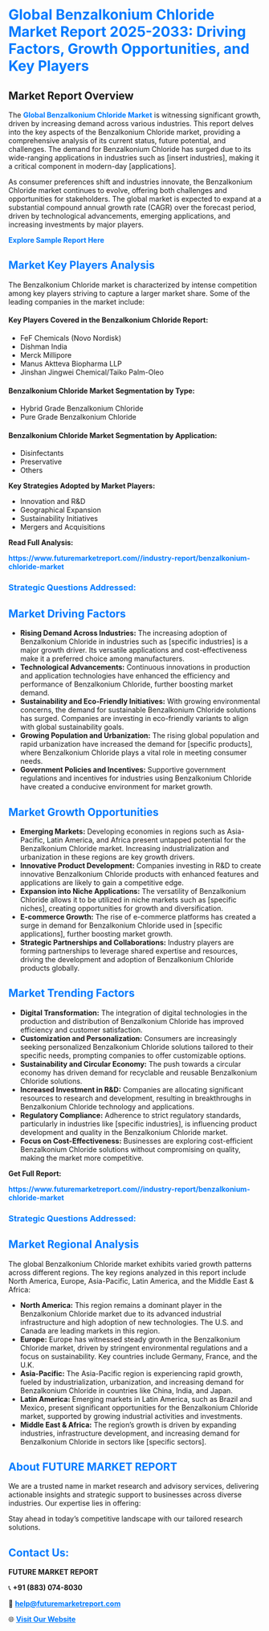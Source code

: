 <h1 style="color: #007BFF;">Global Benzalkonium Chloride Market Report 2025-2033: Driving Factors, Growth Opportunities, and Key Players</h1>

<section id="overview">
<h2>Market Report Overview</h2>
<p>The <a href="https://www.futuremarketreport.com//industry-report/benzalkonium-chloride-market" style="color: #007BFF; text-decoration: none;"><strong>Global Benzalkonium Chloride Market</strong></a> is witnessing significant growth, driven by increasing demand across various industries. This report delves into the key aspects of the Benzalkonium Chloride market, providing a comprehensive analysis of its current status, future potential, and challenges. The demand for Benzalkonium Chloride has surged due to its wide-ranging applications in industries such as [insert industries], making it a critical component in modern-day [applications].</p>
<p>As consumer preferences shift and industries innovate, the Benzalkonium Chloride market continues to evolve, offering both challenges and opportunities for stakeholders. The global market is expected to expand at a substantial compound annual growth rate (CAGR) over the forecast period, driven by technological advancements, emerging applications, and increasing investments by major players.</p>
</section>

<section id="overview">
<p><a href="https://www.futuremarketreport.com//request-sample/reportId=86073" style="color: #007BFF; text-decoration: none;"><strong>Explore Sample Report Here</strong></a></p>
</section>

<section id="key-players">
<h2 style="color: #007BFF;">Market Key Players Analysis</h2>
<p>The Benzalkonium Chloride market is characterized by intense competition among key players striving to capture a larger market share. Some of the leading companies in the market include:</p>
<h4>Key Players Covered in the Benzalkonium Chloride Report:</h4>
<ul><li>FeF Chemicals (Novo Nordisk)</li><li>Dishman India</li><li>Merck Millipore</li><li>Manus Aktteva Biopharma LLP</li><li>Jinshan Jingwei Chemical/Taiko Palm-Oleo</li></ul>
<h4>Benzalkonium Chloride Market Segmentation by Type:</h4>
<ul><li>Hybrid Grade Benzalkonium Chloride</li><li>Pure Grade Benzalkonium Chloride</li></ul>

<h4>Benzalkonium Chloride Market Segmentation by Application:</h4>
<ul><li>Disinfectants</li><li>Preservative</li><li>Others</li></ul>
<p><strong>Key Strategies Adopted by Market Players:</strong></p>
<ul>
<li>Innovation and R&D</li>
<li>Geographical Expansion</li>
<li>Sustainability Initiatives</li>
<li>Mergers and Acquisitions</li>
</ul>
</section>

<section>
<p><strong>Read Full Analysis: </strong></p><a href="https://www.futuremarketreport.com//industry-report/benzalkonium-chloride-market" style="color: #007BFF; text-decoration: none;"><strong>https://www.futuremarketreport.com//industry-report/benzalkonium-chloride-market</strong></a>
<h3 style="color: #007BFF;">Strategic Questions Addressed:</h3>
</section>

<section id="driving-factors">
<h2 style="color: #007BFF;">Market Driving Factors</h2>
<ul>
<li><strong>Rising Demand Across Industries:</strong> The increasing adoption of Benzalkonium Chloride in industries such as [specific industries] is a major growth driver. Its versatile applications and cost-effectiveness make it a preferred choice among manufacturers.</li>
<li><strong>Technological Advancements:</strong> Continuous innovations in production and application technologies have enhanced the efficiency and performance of Benzalkonium Chloride, further boosting market demand.</li>
<li><strong>Sustainability and Eco-Friendly Initiatives:</strong> With growing environmental concerns, the demand for sustainable Benzalkonium Chloride solutions has surged. Companies are investing in eco-friendly variants to align with global sustainability goals.</li>
<li><strong>Growing Population and Urbanization:</strong> The rising global population and rapid urbanization have increased the demand for [specific products], where Benzalkonium Chloride plays a vital role in meeting consumer needs.</li>
<li><strong>Government Policies and Incentives:</strong> Supportive government regulations and incentives for industries using Benzalkonium Chloride have created a conducive environment for market growth.</li>
</ul>
</section>

<section id="growth-opportunities">
<h2 style="color: #007BFF;">Market Growth Opportunities</h2>
<ul>
<li><strong>Emerging Markets:</strong> Developing economies in regions such as Asia-Pacific, Latin America, and Africa present untapped potential for the Benzalkonium Chloride market. Increasing industrialization and urbanization in these regions are key growth drivers.</li>
<li><strong>Innovative Product Development:</strong> Companies investing in R&D to create innovative Benzalkonium Chloride products with enhanced features and applications are likely to gain a competitive edge.</li>
<li><strong>Expansion into Niche Applications:</strong> The versatility of Benzalkonium Chloride allows it to be utilized in niche markets such as [specific niches], creating opportunities for growth and diversification.</li>
<li><strong>E-commerce Growth:</strong> The rise of e-commerce platforms has created a surge in demand for Benzalkonium Chloride used in [specific applications], further boosting market growth.</li>
<li><strong>Strategic Partnerships and Collaborations:</strong> Industry players are forming partnerships to leverage shared expertise and resources, driving the development and adoption of Benzalkonium Chloride products globally.</li>
</ul>
</section>

<section id="trending-factors">
<h2 style="color: #007BFF;">Market Trending Factors</h2>
<ul>
<li><strong>Digital Transformation:</strong> The integration of digital technologies in the production and distribution of Benzalkonium Chloride has improved efficiency and customer satisfaction.</li>
<li><strong>Customization and Personalization:</strong> Consumers are increasingly seeking personalized Benzalkonium Chloride solutions tailored to their specific needs, prompting companies to offer customizable options.</li>
<li><strong>Sustainability and Circular Economy:</strong> The push towards a circular economy has driven demand for recyclable and reusable Benzalkonium Chloride solutions.</li>
<li><strong>Increased Investment in R&D:</strong> Companies are allocating significant resources to research and development, resulting in breakthroughs in Benzalkonium Chloride technology and applications.</li>
<li><strong>Regulatory Compliance:</strong> Adherence to strict regulatory standards, particularly in industries like [specific industries], is influencing product development and quality in the Benzalkonium Chloride market.</li>
<li><strong>Focus on Cost-Effectiveness:</strong> Businesses are exploring cost-efficient Benzalkonium Chloride solutions without compromising on quality, making the market more competitive.</li>
</ul>
</section>

<section>
<p><strong>Get Full Report: </strong></p><a href="https://www.futuremarketreport.com//industry-report/benzalkonium-chloride-market" style="color: #007BFF; text-decoration: none;"><strong>https://www.futuremarketreport.com//industry-report/benzalkonium-chloride-market</strong></a>
<h3 style="color: #007BFF;">Strategic Questions Addressed:</h3>
</section>


<section id="regional-analysis">
<h2 style="color: #007BFF;">Market Regional Analysis</h2>
<p>The global Benzalkonium Chloride market exhibits varied growth patterns across different regions. The key regions analyzed in this report include North America, Europe, Asia-Pacific, Latin America, and the Middle East & Africa:</p>
<ul>
<li><strong>North America:</strong> This region remains a dominant player in the Benzalkonium Chloride market due to its advanced industrial infrastructure and high adoption of new technologies. The U.S. and Canada are leading markets in this region.</li>
<li><strong>Europe:</strong> Europe has witnessed steady growth in the Benzalkonium Chloride market, driven by stringent environmental regulations and a focus on sustainability. Key countries include Germany, France, and the U.K.</li>
<li><strong>Asia-Pacific:</strong> The Asia-Pacific region is experiencing rapid growth, fueled by industrialization, urbanization, and increasing demand for Benzalkonium Chloride in countries like China, India, and Japan.</li>
<li><strong>Latin America:</strong> Emerging markets in Latin America, such as Brazil and Mexico, present significant opportunities for the Benzalkonium Chloride market, supported by growing industrial activities and investments.</li>
<li><strong>Middle East & Africa:</strong> The region’s growth is driven by expanding industries, infrastructure development, and increasing demand for Benzalkonium Chloride in sectors like [specific sectors].</li>
</ul>
</section>

<footer>
<h2 style="color: #007BFF;">About FUTURE MARKET REPORT</h2>
<p>We are a trusted name in market research and advisory services, delivering actionable insights and strategic support to businesses across diverse industries. Our expertise lies in offering:</p>

<p>Stay ahead in today’s competitive landscape with our tailored research solutions.</p>

<h2 style="color: #007BFF;">Contact Us:</h2>
<p><strong>FUTURE MARKET REPORT</strong></p>
<p>📞 <strong>+91 (883) 074-8030</strong></p>
<p>📧 <strong><a href="mailto:help@futuremarketreport.com" style="color: #007BFF;">help@futuremarketreport.com</a></strong></p>
<p>🌐 <strong><a href="https://www.futuremarketreport.com/" style="color: #007BFF;">Visit Our Website</a></strong></p>
</footer>